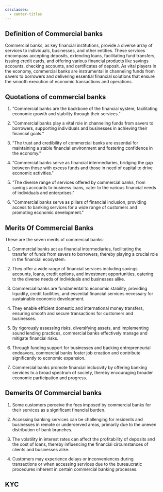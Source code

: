 ```yaml
---
cssclasses:
  - center-titles
---
```

## Definition of Commercial banks

Commercial banks, as key financial institutions, provide a diverse array of services to individuals, businesses, and other entities. These services encompass accepting deposits, extending loans, facilitating fund transfers, issuing credit cards, and offering various financial products like savings accounts, checking accounts, and certificates of deposit. As vital players in the economy, commercial banks are instrumental in channeling funds from savers to borrowers and delivering essential financial solutions that ensure the smooth execution of economic transactions and operations.

## Quotations of commercial banks

1. "Commercial banks are the backbone of the financial system, facilitating economic growth and stability through their services."

2. "Commercial banks play a vital role in channeling funds from savers to borrowers, supporting individuals and businesses in achieving their financial goals."

3. "The trust and credibility of commercial banks are essential for maintaining a stable financial environment and fostering confidence in the economy."

4. "Commercial banks serve as financial intermediaries, bridging the gap between those with excess funds and those in need of capital to drive economic activities."

5. "The diverse range of services offered by commercial banks, from savings accounts to business loans, cater to the various financial needs of individuals and enterprises."

6. "Commercial banks serve as pillars of financial inclusion, providing access to banking services for a wide range of customers and promoting economic development."

## Merits Of Commercial Banks

These are the seven merits of commercial banks:

1. Commercial banks act as financial intermediaries, facilitating the transfer of funds from savers to borrowers, thereby playing a crucial role in the financial ecosystem.

2. They offer a wide range of financial services including savings accounts, loans, credit options, and investment opportunities, catering to the diverse needs of individuals and businesses alike.

3. Commercial banks are fundamental to economic stability, providing liquidity, credit facilities, and essential financial services necessary for sustainable economic development.

4. They enable efficient domestic and international money transfers, ensuring smooth and secure transactions for customers and businesses.

5. By rigorously assessing risks, diversifying assets, and implementing sound lending practices, commercial banks effectively manage and mitigate financial risks.

6. Through funding support for businesses and backing entrepreneurial endeavors, commercial banks foster job creation and contribute significantly to economic expansion.

7. Commercial banks promote financial inclusivity by offering banking services to a broad spectrum of society, thereby encouraging broader economic participation and progress.

## Demerits Of Commercial banks

1. Some customers perceive the fees imposed by commercial banks for their services as a significant financial burden.

2. Accessing banking services can be challenging for residents and businesses in remote or underserved areas, primarily due to the uneven distribution of bank branches.

3. The volatility in interest rates can affect the profitability of deposits and the cost of loans, thereby influencing the financial circumstances of clients and businesses alike.

4. Customers may experience delays or inconveniences during transactions or when accessing services due to the bureaucratic procedures inherent in certain commercial banking processes.

## KYC